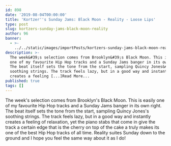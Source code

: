 ```yaml
---
id: 898
date: '2019-08-04T00:00:00'
title: 'Kortzer''s Sunday Jams: Black Moon - Reality - Loose Lips'
type: post
slug: kortzers-sunday-jams-black-moon-reality
author: 96
banner:
  - >-
    ../../static/images/importPosts/kortzers-sunday-jams-black-moon-reality/image898.jpeg
description: >-
  The week&#39;s selection comes from Brooklyn&#39;s Black Moon. This is easily
  one of my favourite Hip Hop tracks and a Sunday Jams banger in its own right.
  The beat itself sets the tone from the start, sampling Quincy Jones&#39;s
  soothing strings. The track feels lazy, but in a good way and instantly
  creates a feeling [...]Read More...
published: true
tags: []
---
```

The week's selection comes from Brooklyn's Black Moon. This is easily one of my favourite Hip Hop tracks and a Sunday Jams banger in its own right. The beat itself sets the tone from the start, sampling Quincy Jones's soothing strings. The track feels lazy, but in a good way and instantly creates a feeling of relaxation, yet the piano stabs that come in give the track a certain edge that is the cherry on top of the cake a truly makes its one of the best Hip Hop tracks of all time. Reality suites Sunday down to the ground and I hope you feel the same way about it as I do!